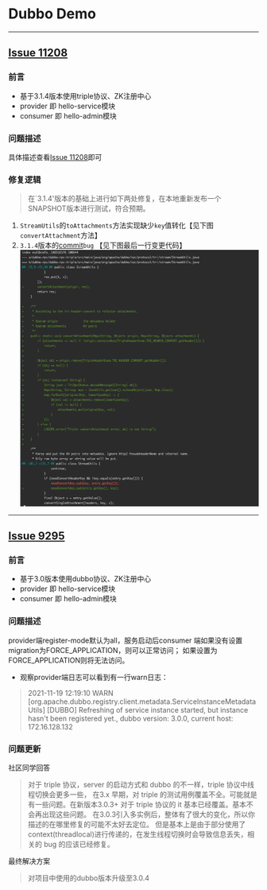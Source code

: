 
# Dubbo Demo

---------------------------------

## [Issue 11208](https://github.com/apache/dubbo/issues/11208)

### 前言
- 基于3.1.4版本使用triple协议、ZK注册中心
- provider 即 hello-service模块
- consumer 即 hello-admin模块

### 问题描述
具体描述查看[Issue 11208](https://github.com/apache/dubbo/issues/11208)即可

### 修复逻辑
> 在`3.1.4'版本的基础上进行如下两处修复，在本地重新发布一个SNAPSHOT版本进行测试，符合预期。

1. `StreamUtils`的`toAttachments`方法实现缺少`key`值转化【见下图`convertAttachment`方法】
2. `3.1.4`版本的[commit](https://github.com/apache/dubbo/commit/5fdc88d09e2fb7a6e795822ac9f9ebc4b8669c23)`bug` 【见下图最后一行变更代码】
![Issue 11208 bugfix](images/issue11208bugfix.png)

---------------------------------

## [Issue 9295](https://github.com/apache/dubbo/issues/9295) 

### 前言
- 基于3.0版本使用dubbo协议、ZK注册中心
- provider 即 hello-service模块
- consumer 即 hello-admin模块

### 问题描述
provider端register-mode默认为all，服务启动后consumer
端如果没有设置migration为FORCE_APPLICATION，则可以正常访问；
如果设置为FORCE_APPLICATION则将无法访问。

- 观察provider端日志可以看到有一行warn日志：
> 2021-11-19 12:19:10 WARN [org.apache.dubbo.registry.client.metadata.ServiceInstanceMetadataUtils]  [DUBBO] Refreshing of service instance started, but instance hasn't been registered yet., dubbo version: 3.0.0, current host: 172.16.128.132

### 问题更新
社区同学回答
> 对于 triple 协议，server 的启动方式和 dubbo 的不一样，triple 协议中线程切换会更多一些， 在3.x 早期，对 triple 的测试用例覆盖不全。可能就是有一些问题。在新版本3.0.3+ 对于 triple 协议的 it 基本已经覆盖。基本不会再出现这些问题。
在3.0.3引入多实例后，整体有了很大的变化，所以你描述的在哪里修复的可能不太好去定位。
但是基本上是由于部分使用了 context(threadlocal)进行传递的，在发生线程切换时会导致信息丢失，相关的 bug 的应该已经修复。

最终解决方案
> 对项目中使用的dubbo版本升级至3.0.4
